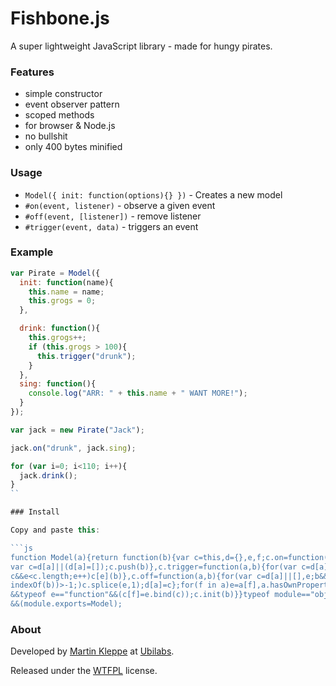 # Fishbone.js

A super lightweight JavaScript library - made for hungy pirates.

### Features

* simple constructor
* event observer pattern
* scoped methods
* for browser & Node.js
* no bullshit
* only 400 bytes minified

### Usage

* `Model({ init: function(options){} })` - Creates a new model
* `#on(event, listener)` - observe a given event
* `#off(event, [listener])` - remove listener
* `#trigger(event, data)` - triggers an event

### Example

```js
var Pirate = Model({
  init: function(name){
    this.name = name;
    this.grogs = 0;
  },

  drink: function(){
    this.grogs++;
    if (this.grogs > 100){
      this.trigger("drunk");
    }
  },
  sing: function(){
    console.log("ARR: " + this.name + " WANT MORE!");
  }
});

var jack = new Pirate("Jack");

jack.on("drunk", jack.sing);

for (var i=0; i<110; i++){
  jack.drink();
}
``

### Install

Copy and paste this:

```js
function Model(a){return function(b){var c=this,d={},e,f;c.on=function(a,b){
var c=d[a]||(d[a]=[]);c.push(b)},c.trigger=function(a,b){for(var c=d[a],e=0;
c&&e<c.length;e++)c[e](b)},c.off=function(a,b){for(var c=d[a]||[],e;b&&(e=c.
indexOf(b))>-1;)c.splice(e,1);d[a]=c};for(f in a)e=a[f],a.hasOwnProperty(f)
&&typeof e=="function"&&(c[f]=e.bind(c));c.init(b)}}typeof module=="object"
&&(module.exports=Model);
```

### About

Developed by [Martin Kleppe](https://plus.google.com/103747379090421872359) at [Ubilabs](http://www.ubilabs.net).

Released under the [WTFPL](http://en.wikipedia.org/wiki/WTFPL) license.